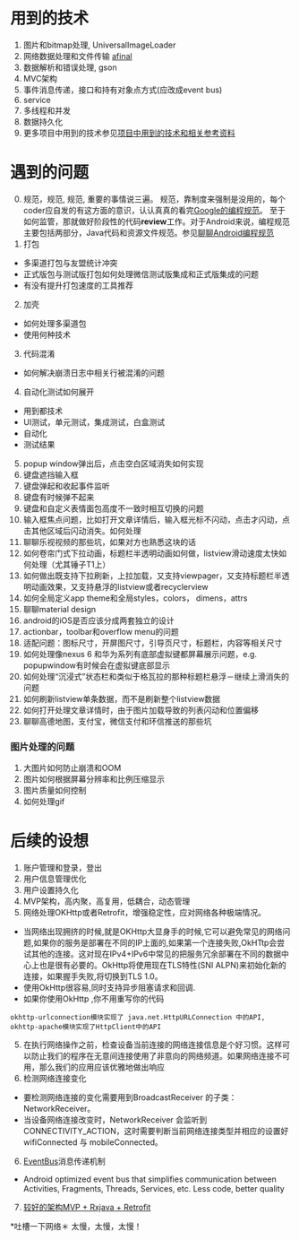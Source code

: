 # 用到的技术
1. 图片和bitmap处理, UniversalImageLoader
2. 网络数据处理和文件传输 [afinal](https://github.com/yangfuhai/afinal)
3. 数据解析和错误处理, gson
4. MVC架构
5. 事件消息传递，接口和持有对象点方式(应改成event bus)
6. service
7. 多线程和并发
8. 数据持久化
9. 更多项目中用到的技术参见[项目中用到的技术和相关参考资料](https://github.com/nggirl/nguser/blob/master/README.md#项目中用到的技术和相关参考资料)

# 遇到的问题
0. 规范，规范, 规范, 重要的事情说三遍。
  规范，靠制度来强制是没用的，每个coder应自发的有这方面的意识，认认真真的看完[Google的编程规范](http://blog.csdn.net/lancees/article/details/7899138)。
  至于如何监管，那就做好阶段性的代码**review**工作。对于Android来说，编程规范主要包括两部分，Java代码和资源文件规范。参见[聊聊Android编程规范](http://www.jianshu.com/p/29d7cd6852cd)
1. 打包
 - 多渠道打包与友盟统计冲突
 - 正式版包与测试版打包如何处理微信测试版集成和正式版集成的问题
 - 有没有提升打包速度的工具推荐
2. 加壳
 - 如何处理多渠道包
 - 使用何种技术
3. 代码混淆
 - 如何解决崩溃日志中相关行被混淆的问题
4. 自动化测试如何展开
 - 用到都技术
 - UI测试，单元测试，集成测试，白盒测试
 - 自动化
 - 测试结果
5. popup window弹出后，点击空白区域消失如何实现
6. 键盘遮挡输入框
7. 键盘弹起和收起事件监听
8. 键盘有时候弹不起来
9. 键盘和自定义表情面包高度不一致时相互切换的问题
10. 输入框焦点问题，比如打开文章详情后，输入框光标不闪动，点击才闪动，点击其他区域后闪动消失。如何处理
11. 聊聊乐视视频的那些坑，如果对方也熟悉这块的话
12. 如何卷帘门式下拉动画，标题栏半透明动画如何做，listview滑动速度太快如何处理（尤其锤子T1上）
13. 如何做出既支持下拉刷新，上拉加载，又支持viewpager，又支持标题栏半透明动画效果，又支持悬浮的listview或者recyclerview
14. 如何全局定义app theme和全局styles，colors， dimens，attrs
15. 聊聊material design
16. android的iOS是否应该分成两套独立的设计
17. actionbar，toolbar和overflow menu的问题
18. 适配问题：图标尺寸，开屏图尺寸，引导页尺寸，标题栏，内容等相关尺寸
19. 如何处理像nexus 6 和华为系列有底部虚拟键都屏幕展示问题，e.g. popupwindow有时候会在虚拟键底部显示
20. 如何处理“沉浸式”状态栏和类似于格瓦拉的那种标题栏悬浮－继续上滑消失的问题
21. 如何刷新listview单条数据，而不是刷新整个listview数据
22. 如何打开处理文章详情时，由于图片加载导致的列表闪动和位置偏移
23. 聊聊高德地图，支付宝，微信支付和环信推送的那些坑
### 图片处理的问题
1. 大图片如何防止崩溃和OOM
2. 图片如何根据屏幕分辨率和比例压缩显示
3. 图片质量如何控制
4. 如何处理gif

# 后续的设想
1. 账户管理和登录，登出
2. 用户信息管理优化
2. 用户设置持久化
3. MVP架构，高内聚，高复用，低耦合，动态管理
4. 网络处理OKHttp或者Retrofit，增强稳定性，应对网络各种极端情况。
 - 当网络出现拥挤的时候,就是OKHttp大显身手的时候,它可以避免常见的网络问题,如果你的服务是部署在不同的IP上面的,如果第一个连接失败,OkHTtp会尝试其他的连接。这对现在IPv4+IPv6中常见的把服务冗余部署在不同的数据中心上也是很有必要的。OkHttp将使用现在TLS特性(SNI ALPN)来初始化新的连接，如果握手失败,将切换到TLS 1.0。
 - 使用OkHttp很容易,同时支持异步阻塞请求和回调.
 - 如果你使用OkHttp ,你不用重写你的代码  
 ```
 okhttp-urlconnection模块实现了 java.net.HttpURLConnection 中的API, okhttp-apache模块实现了HttpClient中的API
 ```
5. 在执行网络操作之前，检查设备当前连接的网络连接信息是个好习惯。这样可以防止我们的程序在无意间连接使用了非意向的网络频道。如果网络连接不可用，那么我们的应用应该优雅地做出响应
6. 检测网络连接变化
 - 要检测网络连接的变化需要用到BroadcastReceiver 的子类：NetworkReceiver。
 - 当设备网络连接改变时，NetworkReceiver 会监听到 CONNECTIVITY_ACTION，这时需要判断当前网络连接类型并相应的设置好 wifiConnected 与 mobileConnected。
6. [EventBus](https://github.com/greenrobot/EventBus)消息传递机制
 - Android optimized event bus that simplifies communication between Activities, Fragments, Threads, Services, etc. Less code, better quality
7. [较好的架构MVP + Rxjava + Retrofit](http://www.jianshu.com/p/b1da0387f805)
 
*吐槽一下网络＊
太慢，太慢，太慢！
